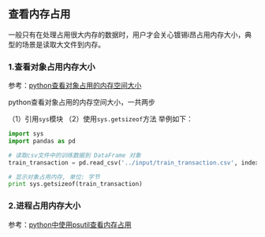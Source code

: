 ## 查看内存占用

一般只有在处理占用很大内存的数据时，用户才会关心镀锡i昂占用内存大小，典型的场景是读取大文件到内存。

### 1.查看对象占用内存大小

参考：[python查看对象占用的内存空间大小](https://blog.csdn.net/scene_2015/article/details/81779694)

python查看对象占用的内存空间大小，一共两步

（1）引用`sys`模块
（2）使用`sys.getsizeof`方法
举例如下：
```python
import sys
import pandas as pd

# 读取csv文件中的训练数据到 DataFrame 对象
train_transaction = pd.read_csv('../input/train_transaction.csv', index_col='TransactionID')

# 显示对象占用内存, 单位: 字节
print sys.getsizeof(train_transaction)
```

### 2.进程占用内存大小

参考：[python中使用psutil查看内存占用](https://blog.csdn.net/xiaodongxiexie/article/details/54633049)
